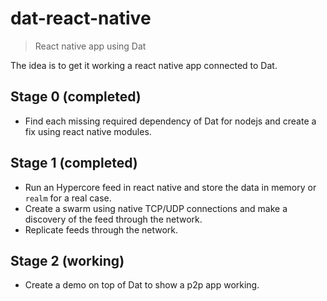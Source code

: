 # dat-react-native
> React native app using Dat

The idea is to get it working a react native app connected to Dat.

## Stage 0 (completed)
- Find each missing required dependency of Dat for nodejs and create a fix using react native modules.

## Stage 1 (completed)
- Run an Hypercore feed in react native and store the data in memory or `realm` for a real case.
- Create a swarm using native TCP/UDP connections and make a discovery of the feed through the network.
- Replicate feeds through the network.

## Stage 2 (working)
- Create a demo on top of Dat to show a p2p app working.
